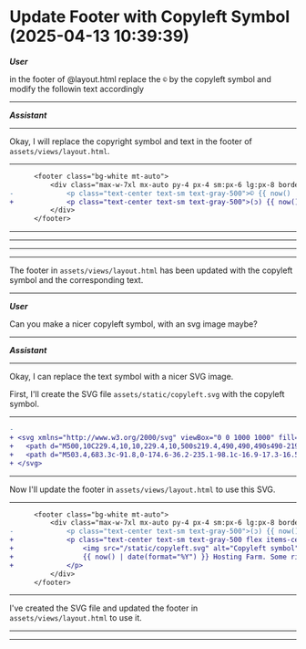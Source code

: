 <!-- Generated by SpecStory -->

# Update Footer with Copyleft Symbol (2025-04-13 10:39:39)

_**User**_

in the footer of @layout.html replace the `©` by the copyleft symbol and modify the followin text accordingly

---

_**Assistant**_



---

Okay, I will replace the copyright symbol and text in the footer of `assets/views/layout.html`.



---

```diff
      <footer class="bg-white mt-auto">
          <div class="max-w-7xl mx-auto py-4 px-4 sm:px-6 lg:px-8 border-t border-gray-200">
-             <p class="text-center text-sm text-gray-500">© {{ now() | date(format="%Y") }} Hosting Farm. All rights reserved.</p>
+             <p class="text-center text-sm text-gray-500">(ɔ) {{ now() | date(format="%Y") }} Hosting Farm. Some rights reversed.</p>
          </div>
      </footer>
```

---



---



---



---

The footer in `assets/views/layout.html` has been updated with the copyleft symbol and the corresponding text.

---

_**User**_

Can you make a nicer copyleft symbol, with an svg image maybe?

---

_**Assistant**_



---

Okay, I can replace the text symbol with a nicer SVG image.

First, I'll create the SVG file `assets/static/copyleft.svg` with the copyleft symbol.



---

```diff
- 
+ <svg xmlns="http://www.w3.org/2000/svg" viewBox="0 0 1000 1000" fill="currentColor">
+   <path d="M500,10C229.4,10,10,229.4,10,500s219.4,490,490,490s490-219.4,490-490S770.6,10,500,10z M500,917.8C269.3,917.8,82.2,730.7,82.2,500S269.3,82.2,500,82.2S917.8,269.3,917.8,500S730.7,917.8,500,917.8z"/>
+   <path d="M503.4,683.3c-91.8,0-174.6-36.2-235.1-98.1c-16.9-17.3-16.5-45.1,0.8-62c17.3-16.9,45.1-16.5,62,0.8c43.8,44.9,102.1,69.3,164.3,69.3c68.9,0,133-29.8,178.6-80.3c16.9-18.7,44.8-20.8,63.5-3.9c18.7,16.9,20.8,44.8,3.9,63.5C690.1,655.5,599.6,683.3,503.4,683.3z M733.4,499.1c-18.7-16.9-46.6-14.8-63.5,3.9c-45.6,50.5-109.8,80.3-178.6,80.3c-56.5,0-109.6-20.4-151.8-57.8c-17.8-15.9-44.8-14.9-61.7,2.9c-16.9,17.8-15.9,44.8,2.9,61.7c59.6,53.1,139.1,83.3,222.8,83.3c90.6,0,176.7-35.3,240.2-98.1C765.4,562.1,763.7,531.4,733.4,499.1z M511.5,316.7c91.8,0,174.6,36.2,235.1,98.1c16.9,17.3,16.5,45.1-0.8,62c-17.3,16.9-45.1,16.5-62-0.8c-43.8-44.9-102.1-69.3-164.3-69.3c-68.9,0-133,29.8-178.6,80.3c-16.9,18.7-44.8,20.8-63.5,3.9c-18.7-16.9-20.8-44.8-3.9-63.5C319.9,344.5,410.4,316.7,511.5,316.7z"/>
+ </svg> 
```

---

Now I'll update the footer in `assets/views/layout.html` to use this SVG.



---

```diff
      <footer class="bg-white mt-auto">
          <div class="max-w-7xl mx-auto py-4 px-4 sm:px-6 lg:px-8 border-t border-gray-200">
-             <p class="text-center text-sm text-gray-500">(ɔ) {{ now() | date(format="%Y") }} Hosting Farm. Some rights reversed.</p>
+             <p class="text-center text-sm text-gray-500 flex items-center justify-center">
+                 <img src="/static/copyleft.svg" alt="Copyleft symbol" class="h-4 w-4 inline-block mr-1">
+                 {{ now() | date(format="%Y") }} Hosting Farm. Some rights reversed.
+             </p>
          </div>
      </footer>
```

---

I've created the SVG file and updated the footer in `assets/views/layout.html` to use it.

---



---

